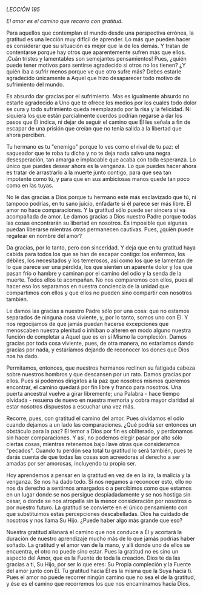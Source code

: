 *LECCIÓN 195*

*El amor es el camino que recorro con gratitud.*

Para aquellos que contemplan el mundo desde una perspectiva errónea, la gratitud es una lección muy difícil de aprender. Lo más que pueden hacer es considerar que su situación es mejor que la de los demás. Y tratan de contentarse porque hay otros que aparentemente sufren más que ellos. ¡Cuán tristes y lamentables son semejantes pensamientos! Pues, ¿quién puede tener motivos para sentirse agradecido si otros no los tienen? ¿Y quién iba a sufrir menos porque ve que otro sufre más? Debes estarle agradecido únicamente a Aquel que hizo desaparecer todo motivo de sufrimiento del mundo.

Es absurdo dar gracias por el sufrimiento. Mas es igualmente absurdo no estarle agradecido a Uno que te ofrece los medios por los cuales todo dolor se cura y todo sufrimiento queda reemplazado por la risa y la felicidad. Ni siquiera los que están parcialmente cuerdos podrían negarse a dar los pasos que Él indica, ni dejar de seguir el camino que Él les señala a fin de escapar de una prisión que creían que no tenía salida a la libertad que ahora perciben.

Tu hermano es tu "enemigo" porque lo ves como el rival de tu paz: el saqueador que te roba tu dicha y no te deja nada salvo una negra desesperación, tan amarga e implacable que acaba con toda esperanza. Lo único que puedes desear ahora es la venganza. Lo que puedes hacer ahora es tratar de arrastrarlo a la muerte junto contigo, para que sea tan impotente como tú, y para que en sus ambiciosas manos quede tan poco como en las tuyas.

No le das gracias a Dios porque tu hermano esté más esclavizado que tú, ni tampoco podrías, en tu sano juicio, enfadarte si él parece ser más libre. El amor no hace comparaciones. Y la gratitud sólo puede ser sincera si va acompañada de amor. Le damos gracias a Dios nuestro Padre porque todas las cosas encontrarán su libertad en nosotros. Es imposible que algunas puedan liberarse mientras otras permanecen cautivas. Pues, ¿quién puede regatear en nombre del amor?

Da gracias, por lo tanto, pero con sinceridad. Y deja que en tu gratitud haya cabida para todos los que se han de escapar contigo: los enfermos, los débiles, los necesitados y los temerosos, así como los que se lamentan de lo que parece ser una pérdida, los que sienten un aparente dolor y los que pasan frío o hambre y caminan por el camino del odio y la senda de la muerte. Todos ellos te acompañan. No nos comparemos con ellos, pues al hacer eso los separamos en nuestra conciencia de la unidad que compartimos con ellos y que ellos no pueden sino compartir con nosotros también.

Le damos las gracias a nuestro Padre sólo por una cosa: que no estamos separados de ninguna cosa viviente, y, por lo tanto, somos uno con Él. Y nos regocijamos de que jamás puedan hacerse excepciones que menoscaben nuestra plenitud o inhiban o alteren en modo alguno nuestra función de completar a Aquel que es en sí Mismo la compleción. Damos gracias por toda cosa viviente, pues, de otra manera, no estaríamos dando gracias por nada, y estaríamos dejando de reconocer los dones que Dios nos ha dado.

Permitamos, entonces, que nuestros hermanos reclinen su fatigada cabeza sobre nuestros hombros y que descansen por un rato. Damos gracias por ellos. Pues si podemos dirigirlos a la paz que nosotros mismos queremos encontrar, el camino quedará por fin libre y franco para nosotros. Una puerta ancestral vuelve a girar libremente; una Palabra - hace tiempo olvidada - resuena de nuevo en nuestra memoria y cobra mayor claridad al estar nosotros dispuestos a escuchar una vez más.

Recorre, pues, con gratitud el camino del amor. Pues olvidamos el odio cuando dejamos a un lado las comparaciones. ¿Qué podría ser entonces un obstáculo para la paz? El temor a Dios por fin es obliterado, y perdonamos sin hacer comparaciones. Y así, no podemos elegir pasar por alto sólo ciertas cosas, mientras retenemos bajo llave otras que consideramos "pecados". Cuando tu perdón sea total tu gratitud lo será también, pues te darás cuenta de que todas las cosas son acreedoras al derecho a ser amadas por ser amorosas, incluyendo tu propio ser.

Hoy aprendemos a pensar en la gratitud en vez de en la ira, la malicia y la venganza. Se nos ha dado todo. Si nos negamos a reconocer esto, ello no nos da derecho a sentirnos amargados o a percibimos como que estamos en un lugar donde se nos persigue despiadadamente y se nos hostiga sin cesar, o donde se nos atropella sin la menor consideración por nosotros o por nuestro futuro. La gratitud se convierte en el único pensamiento con que substituimos estas percepciones descabelladas. Dios ha cuidado de nosotros y nos llama Su Hijo. ¿Puede haber algo más grande que eso?

Nuestra gratitud allanará el camino que nos conduce a Él y acortará la duración de nuestro aprendizaje mucho más de lo que jamás podrías haber soñado. La gratitud y el amor van de la mano, y allí donde uno de ellos se encuentra, el otro no puede sino estar. Pues la gratitud no es sino un aspecto del Amor, que es la Fuente de toda la creación. Dios te da las gracias a ti, Su Hijo, por ser lo que eres: Su Propia compleción y la Fuente del amor junto con Él. Tu gratitud hacia Él es la misma que la Suya hacia ti. Pues el amor no puede recorrer ningún camino que no sea el de la gratitud, y ése es el camino que recorremos los que nos encaminamos hacia Dios.